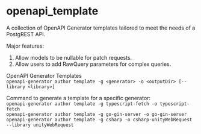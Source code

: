 # openapi_template
A collection of OpenAPI Generator templates tailored to meet the needs of a PostgREST API.

Major features:
1. Allow models to be nullable for patch requests.
2. Allow users to add RawQuery parameters for complex queries.
 
OpenAPI Generator Templates  
`openapi-generator author template -g <generator> -o <outputDir> [--library <library>]`  

Command to generate a template for a specific generator:  
`openapi-generator author template -g typescript-fetch -o typescript-fetch`   
`openapi-generator author template -g go-gin-server -o go-gin-server`  
`openapi-generator author template -g csharp -o csharp-unityWebRequest --library unityWebRequest`